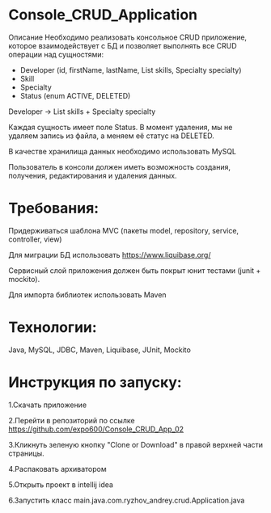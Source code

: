 # Console_CRUD_Application

Описание
Необходимо реализовать консольное CRUD приложение, которое взаимодействует с БД и позволяет выполнять все CRUD операции над сущностями:

* Developer (id, firstName, lastName, List<Skill> skills, Specialty specialty)
* Skill
* Specialty
* Status (enum ACTIVE, DELETED)
  
Developer -> List<Skill> skills + Specialty specialty

Каждая сущность имеет поле Status. 
В момент удаления, мы не удаляем запись из файла, а меняем её статус на DELETED.

В качестве хранилища данных необходимо использовать MySQL

Пользователь в консоли должен иметь возможность создания, получения, редактирования и удаления данных.

# Требования:

Придерживаться шаблона MVC (пакеты model, repository, service, controller, view)

Для миграции БД использовать https://www.liquibase.org/

Сервисный слой приложения должен быть покрыт юнит тестами (junit + mockito).

Для импорта библиотек использовать Maven

# Технологии:
Java, MySQL, JDBC, Maven, Liquibase, JUnit, Mockito

# Инструкция по запуску:
  
1.Скачать приложение

2.Перейти в репозиторий по ссылке https://github.com/expo600/Console_CRUD_App_02

3.Кликнуть зеленую кнопку "Clone or Download" в правой верхней части страницы.

4.Распаковать архиватором

5.Открыть проект в intellij idea

6.Запустить класс main.java.com.ryzhov_andrey.crud.Application.java
